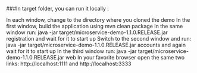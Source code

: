 ###In target folder, you can run it locally  :

In each window, change to the directory where you cloned the demo
In the first window, build the application using mvn clean package
In the same window run: java -jar target/microservice-demo-1.1.0.RELEASE.jar registration and wait for it to start up
Switch to the second window and run: java -jar target/microservice-demo-1.1.0.RELEASE.jar accounts and again wait for it to start up
In the third window run: java -jar target/microservice-demo-1.1.0.RELEASE.jar web
In your favorite browser open the same two links: http://localhost:1111 and http://localhost:3333



